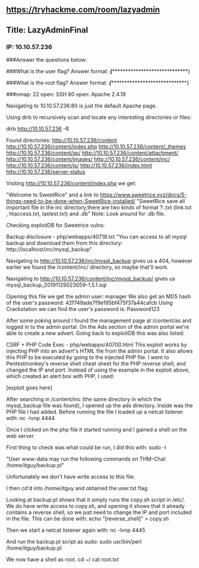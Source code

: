 ## https://tryhackme.com/room/lazyadmin
## Title: LazyAdminFinal
### IP: 10.10.57.236

###Answer the questions below:

###What is the user flag?
Answer format: ***{********************************}

###What is the root flag?
Answer format: ***{********************************}


###nmap:
22 open: SSH
80 open: Apache 2.4.18

Navigating to 10.10.57.236:80 is just the default Apache page.

Using dirb to recursively scan and locate any interesting directories or files:

dirb http://10.10.57.236 -R

Found directories:
http://10.10.57.236/content
  http://10.10.57.236/content/index.php
  http://10.10.57.236/content/_themes
  http://10.10.57.236/content/as/
  http://10.10.57.236/content/attachment/
  http://10.10.57.236/content/images/
  http://10.10.57.236/content/inc/
  http://10.10.57.236/content/js/
http://10.10.57.236/index.html
http://10.10.57.236/server-status

Visiting http://10.10.57.236/content/index.php we get:

"Welcome to SweetRice" and a link to https://www.sweetrice.xyz/docs/5-things-need-to-be-done-when-SweetRice-installed/
"SweetRice save all important file in the inc directory,there are two kinds of format ?:.txt (link.txt , htaccess.txt, lastest.txt) and .db"
Note: Look around for .db file.
  
Checking exploitDB for Sweetrice vulns:

Backup disclosure - php/webapps/40718.txt
"You can access to all mysql backup and download them from this directory: http://localhost/inc/mysql_backup"

Navigating to http://10.10.57.236/inc/mysql_backup gives us a 404, however earlier we found the /content/inc/ directory, so maybe that'll work.

Navigating to http://10.10.57.236/content/inc/mysql_backup/ gives us mysql_backup_20191129023059-1.5.1.sql

Opening this file we get the admin user: manager
We also get an MD5 hash of the user's password: 42f749ade7f9e195bf475f37a44cafcb
Using Crackstation we can find the user's password is: Password123

After some poking around I found the management page at /content/as and logged in to the admin portal.
On the Ads section of the admin portal we're able to create a new advert. Going back to exploitDB this was also listed:

CSRF + PHP Code Exec - php/webapps/40700.html
This exploit works by injecting PHP into an advert's HTML file from the admin portal. It also allows this PHP to be executed by going to the injected PHP file.
I went to Pentestmonkey's reverse shell cheat sheet for the PHP reverse shell, and changed the IP and port.
Instead of using the example in the exploit above, which created an alert box with PHP, I used:
<html>
<body>
[exploit goes here]
</body>
</html>

After searching in /content/inc (the same directory in which the mysql_backup file was found), I opened up the ads directory.
Inside was the PHP file I had added.
Before running the file I loaded up a netcat listener with:
nc -lvnp 4444

Once I clicked on the php file it started running and I gained a shell on the web server.

First thing to check was what could be run, I did this with:
sudo -l

"User www-data may run the following commands on THM-Chal:
  /home/itguy/backup.pl"
  
Unfortunately we don't have write access to this file.
 
I then cd'd into /home/itguy and obtained the user.txt flag.

Looking at backup.pl shows that it simply runs the copy.sh script in /etc/.
We do have write access to copy.sh, and opening it shows that it already contains a reverse shell, so we just need to change the IP and port included in the file.
This can be done with:
echo "[reverse_shell]" > copy.sh

Then we start a netcat listener again with:
nc -lvnp 4445

And run the backup.pl script as sudo:
sudo usr/bin/perl /home/itguy/backup.pl

We now have a shell as root.
cd ~/
cat root.txt
